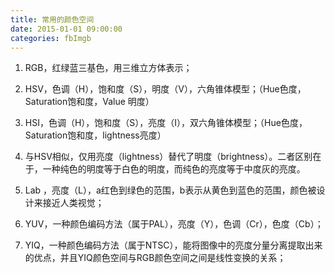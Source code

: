 ```yaml
---
title: 常用的颜色空间
date: 2015-01-01 09:00:00
categories: fbImgb
---
```


<script type="text/javascript" src="http://cdn.mathjax.org/mathjax/latest/MathJax.js?config=default"></script>

<!--<img src="http://latex.codecogs.com/gif.latex? a^{i}"/>
<center><img src="{{ site.baseurl }}/images/pdBase/svm_smo1.png"></center>-->

1. RGB，红绿蓝三基色，用三维立方体表示；

2. HSV，色调（H），饱和度（S），明度（V），六角锥体模型；（Hue色度，Saturation饱和度，Value 明度）

3. HSI，色调（H），饱和度（S），亮度（I），双六角锥体模型；（Hue色度，Saturation饱和度，lightness亮度）

4. 与HSV相似，仅用亮度（lightness）替代了明度（brightness）。二者区别在于，一种纯色的明度等于白色的明度，而纯色的亮度等于中度灰的亮度。

5. Lab ，亮度（L），a红色到绿色的范围，b表示从黄色到蓝色的范围，颜色被设计来接近人类视觉；

6. YUV，一种颜色编码方法（属于PAL），亮度（Y），色调（Cr），色度（Cb）；

7. YIQ，一种颜色编码方法（属于NTSC），能将图像中的亮度分量分离提取出来的优点，并且YIQ颜色空间与RGB颜色空间之间是线性变换的关系；

